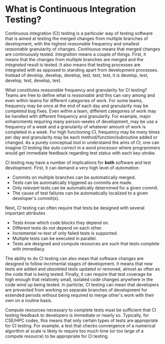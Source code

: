 # What is Continuous Integration Testing?

Continuous integration (CI) testing is a particular way of testing software that is aimed at testing
the merged changes from multiple branches of development, with the highest _reasonable_ frequency
and smallest _reasonable_ granularity of changes. _Continuous_ means that merged changes are continuously
tested. _Integration_ means a
couple of things. First, it means that the changes from multiple branches are merged and the _integrated_
result is tested. It also means that testing processes are integrated with as opposed to standing apart 
from development processes. Instead of develop, develop, develop, test, test, test, it is
develop, test, develop, test, develop, test. 

What constitutes _reasonable_ frequency and granularity for CI testing? Teams are free to define what
is _reasonable_ and this can vary among and even within teams for different categories of work.
For some teams, frequency may be once at the end of each day and granularity may be _completed_ bug fixes.
Even within a team, different categories of work may be handled with different frequency and granularity.
For example, major enhancments requiring many person-weeks of development, may be use a frequency of a week
and a granularity of whatever amount of work is completed in a week. For high functioning CI, frequency
may be many times per day and granularity may be each method/function/subroutine added or changed.
As a purely conceptual tool in understaind the aims of CI, one can imagine CI testing like _auto correct_
in a word processor where programmers would get immediate feedback regarding test status with each key-stroke.

CI testing may have a number of implications for **both** software and test development. First, it can demand a
very high level of _automation_.

* Commits on multiple branches can be automatically merged.
* Tests can be automatically triggered as commits are made.
* Only _relevant_ tests can be automatically determined for a given commit.
* The cause of test failures can be automatically localized to a given developer's commit(s).

Next, CI testing can often require that tests be designed with several important attributes

* Tests _know_ which code blocks they depend on.
* Different tests do not depend on each other.
* Incremental re-test of only failed tests is supported.
* Multiple tests can be executed in parallel.
* Tests are designed and compute resources are such that tests complete with immediacy.

The ability to do CI testing can also mean that software changes are designed to follow incrimental
stages of development. It means that new tests are added and obsoleted tests updated or removed,
almost as often as the code that is being tested. Finally, it can require that test coverage be high
enough that relatively small, isolated code changes anywhere in the code wind up being tested. In
particlar, CI testing can mean that developers are prevented from working on separate branches of
development for extended periods without being required to merge other's work with their own on a
routine basis.

Compute resources necessary to complete tests must be sufficient that CI testing feedback to developers
is immediate or nearly so. Typically, for CSE/HPC codes, this means that only certain types of tests are
appropriate for CI testing. For example, a test that checks convergence of a numerical algorithm at scale is
likely to require too much time (or too large of a compute resource) to be appropriate for CI testing.

